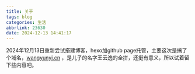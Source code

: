 ```yaml
---
title: 关于
tags: blog
categories: 生活
abbrlink: 23630
date: 2024-12-13 14:41:17
---
```


  2024年12月13日重新尝试搭建博客，hexo加github page托管，主要这次是搞了个域名，[wangyunyi.cn](https://wangyunyi.cn/) ，是儿子的名字王云逸的全拼，还挺有意义，所以试着留下些内容吧。
